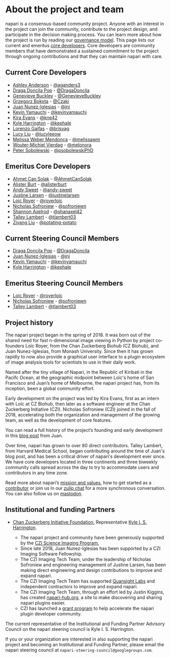 # About the project and team

napari is a consensus-based community project. Anyone with an interest in the project can join the community, contribute to the project design, and participate in the decision making process. You can learn more about how the project is run by reading our [governance model](napari-governance). This page lists our current and emeritus [core developers](governance.md#core-developers). Core developers are community members that have demonstrated a sustained commitment to the project through ongoing contributions and that they can maintain napari with care.

## Current Core Developers

- [Ashley Anderson](https://github.com/napari/napari/commits?author=aganders3) - [@aganders3](https://github.com/aganders3)
- [Draga Doncila Pop](https://github.com/napari/napari/commits?author=DragaDoncila) - [@DragaDoncila](https://github.com/DragaDoncila)
- [Genevieve Buckley](https://github.com/napari/napari/commits?author=GenevieveBuckley) - [@GenevieveBuckley](https://github.com/GenevieveBuckley)
- [Grzegorz Bokota](https://github.com/napari/napari/commits?author=Czaki) - [@Czaki](https://github.com/Czaki)
- [Juan Nunez-Iglesias](https://github.com/napari/napari/commits?author=jni) - [@jni](https://github.com/jni)
- [Kevin Yamauchi](https://github.com/napari/napari/commits?author=kevinyamauchi) - [@kevinyamauchi](https://github.com/kevinyamauchi)
- [Kira Evans](https://github.com/napari/napari/commits?author=kne42) - [@kne42](https://github.com/kne42)
- [Kyle Harrington](https://github.com/napari/napari/commits?author=kephale) - [@kephale](https://github.com/kephale)
- [Lorenzo Gaifas](https://github.com/napari/napari/commits?author=brisvag) - [@brisvag](https://github.com/brisvag)
- [Lucy Liu](https://github.com/napari/napari/commits?author=lucyleeow) - [@lucyleeow](https://github.com/lucyleeow)
- [Melissa Weber Mendonça](https://github.com/napari/napari/commits?author=melissawm) - [@melissawm](https://github.com/melissawm)
- [Wouter-Michiel Vierdag](https://github.com/napari/napari/commits?author=melonora) - [@melonora](https://github.com/melonora)
- [Peter Sobolewski](https://github.com/napari/napari/commits?author=psobolewskiPhD) - [@psobolewskiPhD](https://github.com/psobolewskiPhD)


## Emeritus Core Developers

- [Ahmet Can Solak](https://github.com/napari/napari/commits?author=AhmetCanSolak) - [@AhmetCanSolak](https://github.com/AhmetCanSolak)
- [Alister Burt](https://github.com/napari/napari/commits?author=alisterburt) - [@alisterburt](https://github.com/alisterburt)
- [Andy Sweet](https://github.com/napari/napari/commits?author=andy-sweet) - [@andy-sweet](https://github.com/andy-sweet)
- [Justine Larsen](https://github.com/napari/napari/commits?author=justinelarsen) - [@justinelarsen](https://github.com/justinelarsen)
- [Loic Royer](https://github.com/napari/napari/commits?author=royerloic) - [@royerloic](https://github.com/royerloic)
- [Nicholas Sofroniew](https://github.com/napari/napari/commits?author=sofroniewn) - [@sofroniewn](https://github.com/sofroniewn)
- [Shannon Axelrod](https://github.com/napari/napari/commits?author=shanaxel42) - [@shanaxel42](https://github.com/shanaxel42)
- [Talley Lambert](https://github.com/napari/napari/commits?author=tlambert03) - [@tlambert03](https://github.com/tlambert03)
- [Ziyang Liu](https://github.com/napari/napari/commits?author=potating-potato) - [@potating-potato](https://github.com/potating-potato)

## Current Steering Council Members

- [Draga Doncila Pop](https://github.com/napari/napari/commits?author=DragaDoncila) - [@DragaDoncila](https://github.com/DragaDoncila)
- [Juan Nunez-Iglesias](https://github.com/napari/napari/commits?author=jni) - [@jni](https://github.com/jni)
- [Kevin Yamauchi](https://github.com/napari/napari/commits?author=kevinyamauchi) - [@kevinyamauchi](https://github.com/kevinyamauchi)
- [Kyle Harrington](https://github.com/napari/napari/commits?author=kephale) - [@kephale](https://github.com/kephale)

## Emeritus Steering Council Members

- [Loic Royer](https://github.com/napari/napari/commits?author=royerloic) - [@royerloic](https://github.com/royerloic)
- [Nicholas Sofroniew](https://github.com/napari/napari/commits?author=sofroniewn) - [@sofroniewn](https://github.com/sofroniewn)
- [Talley Lambert](https://github.com/napari/napari/commits?author=tlambert03) - [@tlambert03](https://github.com/tlambert03)

## Project history

The napari project began in the spring of 2018. It was born out of the shared need for fast n-dimensional image viewing in Python by project co-founders Loïc Royer, from the Chan Zuckerberg Biohub (CZ Biohub), and Juan Nunez-Iglesias, from Monash University. Since then it has grown rapidly to now also provide a graphical user interface to a plugin ecosystem of image analysis tools for scientists to use in their daily work.

Named after the tiny village of Napari, in the Republic of Kiribati in the Pacifc Ocean, at the geographic midpoint between Loïc's home of San Francisco and Juan’s home of Melbourne, the napari project has, from its inception, been a global community effort.

Early development on the project was led by Kira Evans, first as an intern with Loïc at CZ Biohub, then later as a software engineer at the Chan Zuckerberg Initiative (CZI). Nicholas Sofroniew (CZI) joined in the fall of 2018, accelerating both the organization and management of the growing team, as well as the development of core features.

You can read a full history of the project’s founding and early development in this [blog post](https://ilovesymposia.com/2019/10/24/introducing-napari-a-fast-n-dimensional-image-viewer-in-python/) from Juan.

Over time, napari has grown to over 80 direct contributors. Talley Lambert, from Harvard Medical School, began contributing around the time of Juan's blog post, and has been a critical driver of napari's development ever since. We have core developers located in three continents and three biweekly community calls spread across the day to try to accommodate users and contributors in any time zone.

Read more about napari’s [mission and values](https://napari.org/stable/community/mission_and_values.html), how to get started as a [contributor](https://napari.org/stable/developers/contributing.html) or join us in our [zulip chat](https://napari.zulipchat.com/login/) for a more synchronous conversation. You can also follow us on [mastodon](https://fosstodon.org/@napari).

## Institutional and funding Partners

- [Chan Zuckerberg Initiative Foundation.](https://chanzuckerberg.com/science) Representative [Kyle I. S. Harrington](https://github.com/kephale).

    - The napari project and community have been generously supported by the [CZI Science Imaging Program.](https://chanzuckerberg.com/science/programs-resources/imaging/)
    - Since late 2018, Juan Nunez-Iglesias has been supported by a CZI Imaging Software Fellowship.
    - The CZI Imaging Tech Team, under the leadership of Nicholas Sofroniew and engineering management of Justine Larsen, has been making direct engineering and design contributions to improve and expand napari.
    - The CZI Imaging Tech Team has supported [Quansight Labs](https://labs.quansight.org) and independent contractors to improve and expand napari.
    - The CZI Imaging Tech Team, through an effort led by Justin Kiggins, has created [napari-hub.org](https://www.napari-hub.org/), a site to make discovering and sharing napari plugins easier.
    - CZI has launched a [grant program](https://chanzuckerberg.com/rfa/napari-plugin-grants/) to help accelerate the napari plugin developer community.

The current representative of the Institutional and Funding Partner Advisory Council on the napari steering council is Kyle I. S. Harrington.

If you or your organization are interested in also supporting the napari project and becoming an Institutional and Funding Partner, please email the napari steering council at `napari-steering-council@googlegroups.com`.
